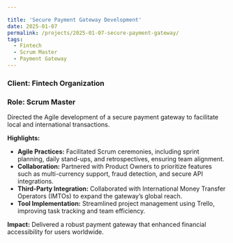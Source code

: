 ```yaml
---

title: 'Secure Payment Gateway Development'
date: 2025-01-07
permalink: /projects/2025-01-07-secure-payment-gateway/
tags:
  - Fintech
  - Scrum Master
  - Payment Gateway
---
```

### Client: Fintech Organization
### Role: Scrum Master

Directed the Agile development of a secure payment gateway to facilitate local and international transactions.

**Highlights:**
- **Agile Practices:** Facilitated Scrum ceremonies, including sprint planning, daily stand-ups, and retrospectives, ensuring team alignment.
- **Collaboration:** Partnered with Product Owners to prioritize features such as multi-currency support, fraud detection, and secure API integrations.
- **Third-Party Integration:** Collaborated with International Money Transfer Operators (IMTOs) to expand the gateway’s global reach.
- **Tool Implementation:** Streamlined project management using Trello, improving task tracking and team efficiency.

**Impact:**
Delivered a robust payment gateway that enhanced financial accessibility for users worldwide.
